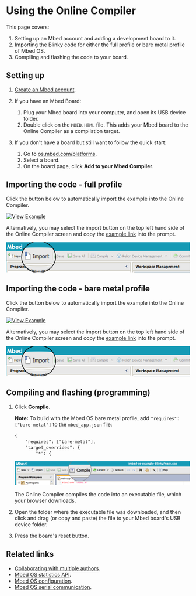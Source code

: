 <h1 id="quick-start-online">Using the Online Compiler</h1>

This page covers:

1. Setting up an Mbed account and adding a development board to it.
1. Importing the Blinky code for either the full profile or bare metal profile of Mbed OS.
1. Compiling and flashing the code to your board.

## Setting up

1. [Create an Mbed account](https://os.mbed.com/account/signup/).
1. If you have an Mbed Board:

    1. Plug your Mbed board into your computer, and open its USB device folder.
    1. Double click on the `MBED.HTML` file. This adds your Mbed board to the Online Compiler as a compilation target.

1. If you don't have a board but still want to follow the quick start:

    1. Go to [os.mbed.com/platforms](http://os.mbed.com/platforms).
    1. Select a board.
    1. On the board page, click **Add to your Mbed Compiler**.

## Importing the code - full profile

Click the button below to automatically import the example into the Online Compiler.

[![View Example](https://www.mbed.com/embed/?url=https://github.com/ARMmbed/mbed-os-example-blinky)](https://github.com/ARMmbed/mbed-os-example-blinky/blob/master/main.cpp)

Alternatively, you may select the import button on the top left hand side of the Online Compiler screen and copy the [example link](https://github.com/ARMmbed/mbed-os-example-blinky) into the prompt.

<span class="images">![](../images/import_program.png)</span>

## Importing the code - bare metal profile

Click the button below to automatically import the example into the Online Compiler.

[![View Example](https://www.mbed.com/embed/?url=https://github.com/ARMmbed/mbed-os-example-blinky-baremetal)](https://github.com/armmbed/mbed-os-example-blinky-baremetal/blob/master/main.cpp)

Alternatively, you may select the import button on the top left hand side of the Online Compiler screen and copy the [example link](https://github.com/ARMmbed/mbed-os-example-blinky-baremetal) into the prompt.

<span class="images">![](../images/import_program.png)</span>

## Compiling and flashing (programming)

1. Click **Compile**.

    **Note:** To build with the Mbed OS bare metal profile, add `"requires": ["bare-metal"]` to the `mbed_app.json` file:

    ```NOCI
    {
        "requires": ["bare-metal"],
        "target_overrides": {
            "*": {
    ```

    <span class="images">![](../images/online_compile_button.png)</span>

    The Online Compiler compiles the code into an executable file, which your browser downloads.

1. Open the folder where the executable file was downloaded, and then click and drag (or copy and paste) the file to your Mbed board's USB device folder.

1. Press the board's reset button.

## Related links

- [Collaborating with multiple authors](../build-tools/collaborative-work.html).
- [Mbed OS statistics API](../apis/mbed-statistics.html).
- [Mbed OS configuration](../reference/configuration.html).
- [Mbed OS serial communication](../tutorials/serial-communication.html).
